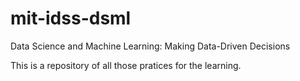 # mit-idss-dsml
Data Science and Machine Learning: Making Data-Driven Decisions

This is a repository of all those pratices for the learning.
